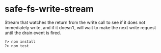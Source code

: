 # safe-fs-write-stream


Stream that watches the return from the write call to see if it does not immediately write, and if it doesn't, will wait to make the next write request until the drain event is fired.


````
?> npm install
?> npm test
````
